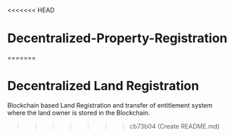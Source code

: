 <<<<<<< HEAD
# Decentralized-Property-Registration
=======
# Decentralized Land Registration

Blockchain based Land Registration and transfer of entitlement system where the land owner is stored in the Blockchain.
>>>>>>> cb73b04 (Create README.md)
